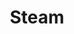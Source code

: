 ---
title: Steam
crosslinks:
- pcmasterrace
- GameDeals
- SteamController
- pcgaming
- xkcd
- SteamGameSwap
- Gamingcirclejerk
- Games
- SteamArtworkProfiles
- FreeGamesOnSteam
- FreeGameFindings
- tf2
- gaming
- OutOfTheLoop
- GameDealsMeta
- titlegore
- DotA2
- IAmA
- Vive
- SteamTradingCards
---